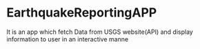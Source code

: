 # EarthquakeReportingAPP
It is an app which fetch Data from USGS website(API) and display information to user in an interactive manne
